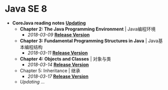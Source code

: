 # Java SE 8

- **CoreJava reading notes** **[Updating]()**
  -   **Chapter 2: The Java Programming Environment** | Java编程环境
       -   *2018-03-09* [**Release Version**]()
  -   **Chapter 3: Fundamental Programming Structures in Java** | Java基本编程结构
       -   *2018-03-11* [**Release Version**]()
  -   **Chapter 4: Objects and Classes** | 对象与类
       -   *2018-03-14* [**Release Version**]()
  -   Chapter 5: Inheritance | 继承
       -   *2018-03-17* [**Release Version**]()
  -   *Updating ...*



